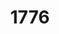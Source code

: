 ---
title: '1776'
poster: '1776.jpg'
header: '1776-header.jpg'
description: Jeffrey L. Page and Diane Paulus direct a new production of this Tony Award-winning musical.
theater: American Airlines Theatre
original_preview: '2022-09-16'
original_opening: '2022-10-06'
preview: '2022-09-16'
opening: '2022-10-06'
tonyaward: false
criticspick: false
tags: 
  - Musical
  - Broadway
trailer: 'https://www.youtube.com/watch?v=SSXBXXinMGQ'
website: 'https://www.roundabouttheatre.org/get-tickets/2022-2023-season/1776'
tickets:
  - highlight: true
    info: https://www.todaytix.com/nyc/shows/24270-1776
    title: $35 Rush
    type: digitalRush
  - highlight: false
    info: https://www.todaytix.com/nyc/shows/24270-1776
    title: $69+ Tickets
    type: regular
---